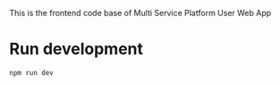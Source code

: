 
This is the frontend code base of Multi Service Platform User Web App




# Run development

    npm run dev

